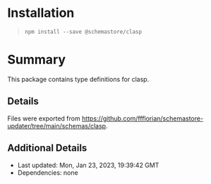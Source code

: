 # Installation
> `npm install --save @schemastore/clasp`

# Summary
This package contains type definitions for clasp.

## Details
Files were exported from https://github.com/ffflorian/schemastore-updater/tree/main/schemas/clasp.

## Additional Details
* Last updated: Mon, Jan 23, 2023, 19:39:42 GMT
* Dependencies: none
